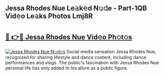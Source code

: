 ## Jessa Rhodes Nue Le𝚊k𝚎d N𝚞𝚍e - Part-1QB Vid𝚎o Le𝚊ks Photos Lmj8R

# <h2><a href="http://fb0dmt.evod.top/?m=Jessa+Rhodes+Nue">🔗 👉🔴 Jessa Rhodes Nue Vid𝚎o Ph𝚘t𝚘s</a></h2>

[![Jessa Rhodes Nue N𝚞d𝚎s](https://i.imgur.com/8V9OHl7.gif)](http://fb0dmt.evod.top/?m=Jessa+Rhodes+Nue)
Social media sensation Jessa Rhodes Nue, recognized for sharing lifestyle and dance content, including dance performances and vlogs. The public's fascination with Jessa Rhodes Nue personal life has only added to his allure as a public figure. 
